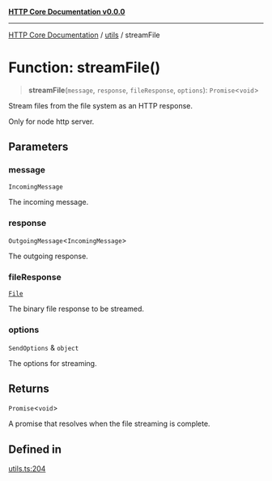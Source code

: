 [**HTTP Core Documentation v0.0.0**](../../README.md)

***

[HTTP Core Documentation](../../modules.md) / [utils](../README.md) / streamFile

# Function: streamFile()

> **streamFile**(`message`, `response`, `fileResponse`, `options`): `Promise`\<`void`\>

Stream files from the file system as an HTTP response.

Only for node http server.

## Parameters

### message

`IncomingMessage`

The incoming message.

### response

`OutgoingMessage`\<`IncomingMessage`\>

The outgoing response.

### fileResponse

[`File`](../../file/File/classes/File.md)

The binary file response to be streamed.

### options

`SendOptions` & `object`

The options for streaming.

## Returns

`Promise`\<`void`\>

A promise that resolves when the file streaming is complete.

## Defined in

[utils.ts:204](https://github.com/stonemjs/http-core/blob/24dd4b3f1e59fc19fb65fa5316121fe4b68e4f41/src/utils.ts#L204)
